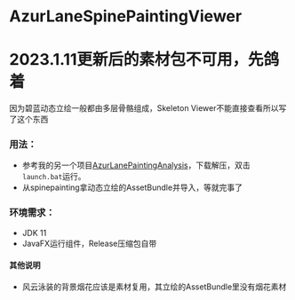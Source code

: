 # AzurLaneSpinePaintingViewer

# 2023.1.11更新后的素材包不可用，先鸽着

因为碧蓝动态立绘一般都由多层骨骼组成，Skeleton Viewer不能直接查看所以写了这个东西

### 用法：
- 参考我的另一个项目[AzurLanePaintingAnalysis](https://github.com/Deficuet/AzurLanePaintingAnalysis-Kt)，下载解压，双击`launch.bat`运行。
- 从spinepainting拿动态立绘的AssetBundle并导入，等就完事了
### 环境需求：
- JDK 11
- JavaFX运行组件，Release压缩包自带
#### 其他说明
- 风云泳装的背景烟花应该是素材复用，其立绘的AssetBundle里没有烟花素材
